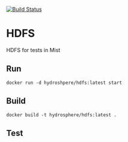 [![Build Status](http://52.28.47.238:8080/buildStatus/icon?job=test2/mist-hdfs-docker/test)](http://52.28.47.238:8080/job/test2/job/mist-hdfs-docker/job/test/)

# HDFS 

HDFS for tests in Mist

## Run
```
docker run -d hydroshpere/hdfs:latest start
```

## Build
```
docker build -t hydrosphere/hdfs:latest .
```

## Test
